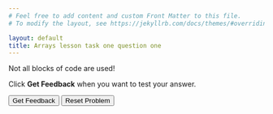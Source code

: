 ```yaml
---
# Feel free to add content and custom Front Matter to this file.
# To modify the layout, see https://jekyllrb.com/docs/themes/#overriding-theme-defaults

layout: default
title: Arrays lesson task one question one
---
```

Not all blocks of code are used!

Click <b>Get Feedback</b> when you want to test your answer.

<div id="sortableTrash" class="sortable-code"></div> 
<div id="sortable" class="sortable-code"></div> 
<div style="clear:both;"></div> 
<p> 
    <input id="feedbackLink" value="Get Feedback" type="button" /> 
    <input id="newInstanceLink" value="Reset Problem" type="button" /> 
</p> 
<script type="text/javascript"> 
(function(){
  var initial = "for i = 0 to month.length\n" +
    "	temperature[i] = input(&quot;Please enter temperature for &quot; + month[i])\n" +
    "next i\n" +
    "for i = 0 to month.length\n" +
    "	print(month[i] + &quot;: &quot; + temperature[i])\n" +
    "next i\n" +
    "i = i + 1 #distractor\n" +
    "for month in months #distractor\n" +
    "print(temperature[i] + &quot;: &quot; + month[i]) #distractor\n" +
    "temperature = input(&quot;Enter average temperature: &quot;) #distractor";
  var parsonsPuzzle = new ParsonsWidget({
    "sortableId": "sortable",
    "max_wrong_lines": 10,
    "grader": ParsonsWidget._graders.LineBasedGrader,
    "exec_limit": 2500,
    "can_indent": true,
    "x_indent": 50,
    "lang": "en",
    "show_feedback": true,
    "trashId": "sortableTrash"
  });
  parsonsPuzzle.init(initial);
  parsonsPuzzle.shuffleLines();
  $("#newInstanceLink").click(function(event){ 
      event.preventDefault(); 
      parsonsPuzzle.shuffleLines(); 
  }); 
  $("#feedbackLink").click(function(event){ 
      event.preventDefault(); 
      parsonsPuzzle.getFeedback(); 
  }); 
})(); 
</script>
